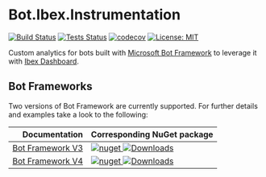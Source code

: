 # Bot.Ibex.Instrumentation

[![Build Status](https://ci.appveyor.com/api/projects/status/github/ObjectivityLtd/Bot.Ibex.Instrumentation?branch=master&svg=true)](https://ci.appveyor.com/project/ObjectivityAdminsTeam/bot-ibex-instrumentation) [![Tests Status](https://img.shields.io/appveyor/tests/ObjectivityAdminsTeam/bot-ibex-instrumentation/master.svg)](https://ci.appveyor.com/project/ObjectivityAdminsTeam/bot-ibex-instrumentation) [![codecov](https://codecov.io/gh/ObjectivityLtd/Bot.Ibex.Instrumentation/branch/master/graph/badge.svg)](https://codecov.io/gh/ObjectivityLtd/Bot.Ibex.Instrumentation) [![License: MIT](https://img.shields.io/badge/License-MIT-brightgreen.svg)](https://opensource.org/licenses/MIT)

Custom analytics for bots built with [Microsoft Bot Framework](https://dev.botframework.com) to leverage it with [Ibex Dashboard](https://github.com/Azure/ibex-dashboard).

## Bot Frameworks

Two versions of Bot Framework are currently supported. For further details and examples take a look to the following:

| Documentation                                           | Corresponding NuGet package |
| ---------------------------------------------------------:|:--------------------------- |
| [Bot Framework V3](/src/Bot.Ibex.Instrumentation.V3) | [![nuget](https://img.shields.io/nuget/v/Bot.Ibex.Instrumentation.V3.svg) ![Downloads](https://img.shields.io/nuget/dt/Bot.Ibex.Instrumentation.V3.svg)](https://www.nuget.org/packages/Bot.Ibex.Instrumentation.V3/)
| [Bot Framework V4](/src/Bot.Ibex.Instrumentation.V4) | [![nuget](https://img.shields.io/nuget/v/Bot.Ibex.Instrumentation.V4.svg) ![Downloads](https://img.shields.io/nuget/dt/Bot.Ibex.Instrumentation.V4.svg)](https://www.nuget.org/packages/Bot.Ibex.Instrumentation.V4/)